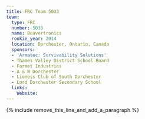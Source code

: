 ```yaml
---
title: FRC Team 5033
team:
  type: FRC
  number: 5033
  name: Beavertronics
  rookie_year: 2014
  location: Dorchester, Ontario, Canada
  sponsors:
  - 'Armatec: Survivability Solutions'
  - Thames Valley District School Board
  - Formet Industries
  - A & W Dorchester
  - Lioness Club of South Dorchester
  - Lord Dorchester Secondary School
  links:
    Website:
---
```


{% include remove_this_line_and_add_a_paragraph %}